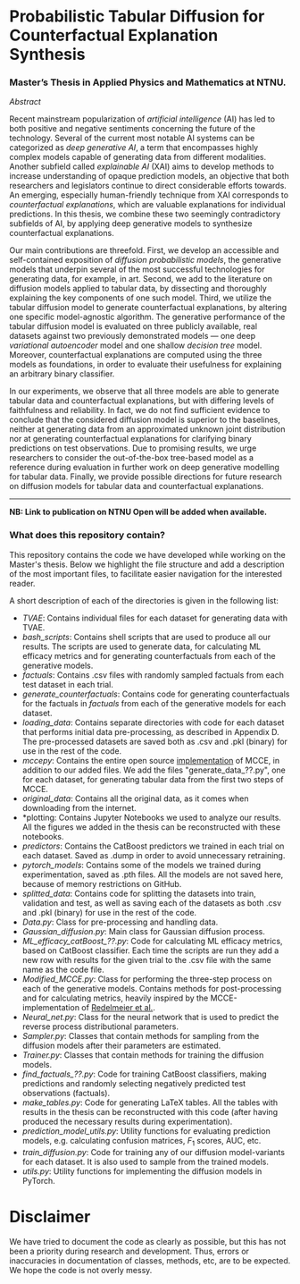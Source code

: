 # Probabilistic Tabular Diffusion for Counterfactual Explanation Synthesis

### Master’s Thesis in Applied Physics and Mathematics at NTNU.

*Abstract*

Recent mainstream popularization of *artificial intelligence* (AI) has led to both positive and negative sentiments concerning the future of the technology. Several of the current most notable AI systems can be categorized as *deep generative AI*, a term that encompasses highly complex models capable of generating data from different modalities. Another subfield called *explainable AI* (XAI) aims to develop methods to increase understanding of opaque prediction models, an objective that both researchers and legislators continue to direct considerable efforts towards. An emerging, especially human-friendly technique from XAI corresponds to *counterfactual explanations*, which are valuable explanations for individual predictions. In this thesis, we combine these two seemingly contradictory subfields of AI, by applying deep generative models to synthesize counterfactual explanations. 

Our main contributions are threefold. First, we develop an accessible and self-contained exposition of *diffusion probabilistic models*, the generative models that underpin several of the most successful technologies for generating data, for example, in art. Second, we add to the literature on diffusion models applied to tabular data, by dissecting and thoroughly explaining the key components of one such model. Third, we utilize the tabular diffusion model to generate counterfactual explanations, by altering one specific model-agnostic algorithm. The generative performance of the tabular diffusion model is evaluated on three publicly available, real datasets against two previously demonstrated models — one deep *variational autoencoder* model and one shallow *decision tree* model. Moreover, counterfactual explanations are computed using the three models as foundations, in order to evaluate their usefulness for explaining an arbitrary binary classifier. 

In our experiments, we observe that all three models are able to generate tabular data and counterfactual explanations, but with differing levels of faithfulness and reliability. In fact, we do not find sufficient evidence to conclude that the considered diffusion model is superior to the baselines, neither at generating data from an approximated unknown joint distribution nor at generating counterfactual explanations for clarifying binary predictions on test observations. Due to promising results, we urge researchers to consider the out-of-the-box tree-based model as a reference during evaluation in further work on deep generative modelling for tabular data. Finally, we provide possible directions for future research on diffusion models for tabular data and counterfactual explanations. 

___

__NB: Link to publication on NTNU Open will be added when available.__

### What does this repository contain?

This repository contains the code we have developed while working on the Master's thesis. Below we highlight the file structure and add a description of the most important files, to facilitate easier navigation for the interested reader. 

A short description of each of the directories is given in the following list: 

* *TVAE*: Contains individual files for each dataset for generating data with TVAE.
* *bash_scripts*: Contains shell scripts that are used to produce all our results. The scripts are used to generate data, for calculating ML efficacy metrics and for generating counterfactuals from each of the generative models. 
* *factuals*: Contains .csv files with randomly sampled factuals from each test dataset in each trial.
* *generate_counterfactuals*: Contains code for generating counterfactuals for the factuals in *factuals* from each of the generative models for each dataset. 
* *loading_data*: Contains separate directories with code for each dataset that performs initial data pre-processing, as described in Appendix D. The pre-processed datasets are saved both as .csv and .pkl (binary) for use in the rest of the code.
* *mccepy*: Contains the entire open source [implementation](https://github.com/NorskRegnesentral/mccepy) of MCCE, in addition to our added files. We add the files "generate_data_??.py", one for each dataset, for generating tabular data from the first two steps of MCCE. 
* *original_data*: Contains all the original data, as it comes when downloading from the internet. 
* *plotting: Contains Jupyter Notebooks we used to analyze our results. All the figures we added in the thesis can be reconstructed with these notebooks. 
* *predictors*: Contains the CatBoost predictors we trained in each trial on each dataset. Saved as .dump in order to avoid unnecessary retraining. 
* *pytorch_models*: Contains some of the models we trained during experimentation, saved as .pth files. All the models are not saved here, because of memory restrictions on GitHub.
* *splitted_data*: Contains code for splitting the datasets into train, validation and test, as well as saving each of the datasets as both .csv and .pkl (binary) for use in the rest of the code.
* *Data.py*: Class for pre-processing and handling data.
* *Gaussian_diffusion.py*: Main class for Gaussian diffusion process. 
* *ML_efficacy_catBoost_??.py*: Code for calculating ML efficacy metrics, based on CatBoost classifier. Each time the scripts are run they add a new row with results for the given trial to the .csv file with the same name as the code file. 
* *Modified_MCCE.py*: Class for performing the three-step process on each of the generative models. Contains methods for post-processing and for calculating metrics, heavily inspired by the MCCE-implementation of [Redelmeier et al.](https://github.com/NorskRegnesentral/mccepy). 
* *Neural_net.py*: Class for the neural network that is used to predict the reverse process distributional parameters. 
* *Sampler.py*: Classes that contain methods for sampling from the diffusion models after their parameters are estimated. 
* *Trainer.py*: Classes that contain methods for training the diffusion models. 
* *find_factuals_??.py*: Code for training CatBoost classifiers, making predictions and randomly selecting negatively predicted test observations (factuals).
* *make_tables.py*: Code for generating LaTeX tables. All the tables with results in the thesis can be reconstructed with this code (after having produced the necessary results during experimentation).
* *prediction_model_utils.py*: Utility functions for evaluating prediction models, e.g. calculating confusion matrices, $F_1$ scores, AUC, etc. 
* *train_diffusion.py*: Code for training any of our diffusion model-variants for each dataset. It is also used to sample from the trained models. 
* *utils.py*: Utility functions for implementing the diffusion models in PyTorch. 


# Disclaimer
We have tried to document the code as clearly as possible, but this has not been a priority during research and development. Thus, errors or inaccuracies in documentation of classes, methods, etc, are to be expected. We hope the code is not overly messy. 
